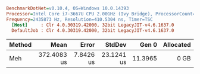 ``` ini

BenchmarkDotNet=v0.10.4, OS=Windows 10.0.14393
Processor=Intel Core i7-3667U CPU 2.00GHz (Ivy Bridge), ProcessorCount=4
Frequency=2435873 Hz, Resolution=410.5304 ns, Timer=TSC
  [Host]     : Clr 4.0.30319.42000, 32bit LegacyJIT-v4.6.1637.0
  DefaultJob : Clr 4.0.30319.42000, 32bit LegacyJIT-v4.6.1637.0


```
 | Method |        Mean |     Error |     StdDev |   Gen 0 | Allocated |
 |------- |------------:|----------:|-----------:|--------:|----------:|
 |    Meh | 372.4083 us | 7.8426 us | 23.1241 us | 11.3965 |      0 GB |
